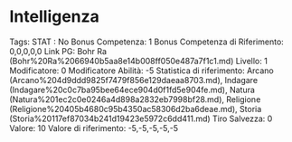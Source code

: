 # Intelligenza

Tags: STAT
: No
Bonus Competenza: 1
Bonus Competenza di Riferimento: 0,0,0,0,0
Link PG: Bohr Ra (Bohr%20Ra%2066940b5aa8e14b008ff050e487a7f1c1.md)
Livello: 1
Modificatore: 0
Modificatore  Abilità: -5
Statistica di riferimento: Arcano (Arcano%204d9ddd9825f7479f856e129daeaa8703.md), Indagare (Indagare%20c0c7ba95bee64ece904d0f1fd5e904fe.md), Natura (Natura%201ec2c0e0246a4d898a2832eb7998bf28.md), Religione (Religione%20405b4680c95b4350ac58306d2ba6deae.md), Storia (Storia%20117ef87034b241d19423e5972c6dd411.md)
Tiro Salvezza: 0
Valore: 10
Valore di riferimento: -5,-5,-5,-5,-5